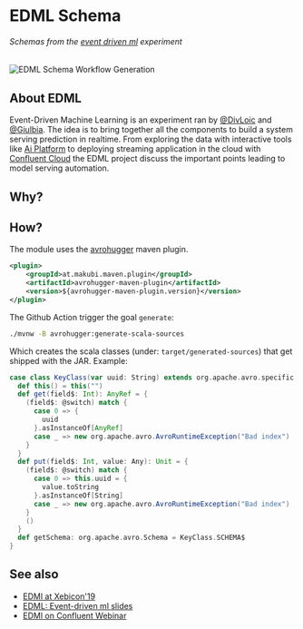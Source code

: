 # EDML Schema
###### Schemas from the [event driven ml](https://blog.loicmdivad.com/talks/event-driven-machine-learning-xebicon19/) experiment

![EDML Schema Workflow Generation](https://github.com/DivLoic/edml-schema/workflows/EDML%20Schema%20Workflow%20Generation/badge.svg)

## About EDML
Event-Driven Machine Learning is an experiment ran by 
[@DivLoic](https://github.com/DivLoic) and [@Giulbia](https://github.com/giulbia).
The idea is to bring together all the components to build a system serving prediction in realtime.
From exploring the data with interactive tools like [Ai Platform](https://cloud.google.com/ai-platform/) 
to deploying streaming application in the cloud with [Confluent Cloud](https://www.confluent.io/confluent-cloud/)
the EDML project discuss the important points leading to model serving automation.

## Why?

## How?
The module uses the [avrohugger](https://github.com/julianpeeters/avrohugger) maven plugin.

```xml
<plugin>
    <groupId>at.makubi.maven.plugin</groupId>
    <artifactId>avrohugger-maven-plugin</artifactId>
    <version>${avrohugger-maven-plugin.version}</version>
</plugin>
```

The Github Action trigger the goal `generate`:

```bash
./mvnw -B avrohugger:generate-scala-sources
```

Which creates the scala classes (under: `target/generated-sources`) that get shipped with the JAR. Example:

```scala
case class KeyClass(var uuid: String) extends org.apache.avro.specific.SpecificRecordBase {
  def this() = this("")
  def get(field$: Int): AnyRef = {
    (field$: @switch) match {
      case 0 => {
        uuid
      }.asInstanceOf[AnyRef]
      case _ => new org.apache.avro.AvroRuntimeException("Bad index")
    }
  }
  def put(field$: Int, value: Any): Unit = {
    (field$: @switch) match {
      case 0 => this.uuid = {
        value.toString
      }.asInstanceOf[String]
      case _ => new org.apache.avro.AvroRuntimeException("Bad index")
    }
    ()
  }
  def getSchema: org.apache.avro.Schema = KeyClass.SCHEMA$
}
```

## See also
- [EDMl at Xebicon'19](https://youtu.be/g646cjDvg84)
- [EDML: Event-driven ml slides](https://speakerdeck.com/loicdivad/event-driven-machine-learning)
- [EDMl on Confluent Webinar](https://www.confluent.io/online-talks/event-driven-machine-learning-avec-publicis-sapient/)